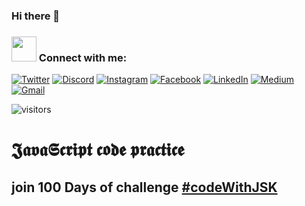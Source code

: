 ### Hi there 👋


### <img src="assets/handshake.gif" width = "40px">&nbsp;Connect with me:
[![Twitter](https://img.shields.io/badge/twitter-%231DA1F2.svg?&style=for-the-badge&logo=twitter&logoColor=white)](https://twitter.com/javascriptking)
[![Discord](https://img.shields.io/badge/discord-%231DA1F2.svg?&style=for-the-badge&logo=discord&logoColor=blue)](https://t.co/iHJt5g5FTZ)
[![Instagram](https://img.shields.io/badge/instagram-003E54.svg?style=for-the-badge&logo=instagram&logoColor=red)](https://www.instagram.com/javascript.kingdom/)
[![Facebook](https://img.shields.io/badge/facebook-003E54.svg?style=for-the-badge&logo=facebook&logoColor=blue)](https://www.facebook.com/javascriptkingdom/)
 [![LinkedIn](https://img.shields.io/badge/linkedin-%230077B5.svg?&style=for-the-badge&logo=linkedin&logoColor=white)](https://www.linkedin.com/company/javascript-kingdom/)
 [<img alt="Medium" src="https://img.shields.io/badge/Medium-%23000000.svg?style=for-the-badge&logo=Medium&logoColor=white"/>](https://medium.com/javascript-kingdom)
[<img alt="Gmail" src="https://img.shields.io/badge/Gmail-D14836?style=for-the-badge&logo=gmail&logoColor=white" />](mailto:javascriptkingdom@gmail.com?subject=From%20GitHub&body=Hi,%20there.%20Found%20you%20on%20GitHub.)


![visitors](https://visitor-badge.laobi.icu/badge?page_id=javascriptkingdom)

# 𝕵𝖆𝖛𝖆𝕾𝖈𝖗𝖎𝖕𝖙 𝖈𝖔𝖉𝖊 𝖕𝖗𝖆𝖈𝖙𝖎𝖈𝖊
## join 100 Days of challenge [#codeWithJSK](https://twitter.com/hashtag/codewithjsk?src=hashtag_click&f=live)

<!--
**javascriptkingdom/javascriptkingdom** is a ✨ _special_ ✨ repository because its `README.md` (this file) appears on your GitHub profile.

Here are some ideas to get you started:

- 🔭 I’m currently working on ...
- 🌱 I’m currently learning ...
- 👯 I’m looking to collaborate on ...
- 🤔 I’m looking for help with ...
- 💬 Ask me about ...
- 📫 How to reach me: ...
- 😄 Pronouns: ...
- ⚡ Fun fact: ...
-->
